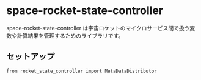 # space-rocket-state-controller

space-rocket-state-controller は宇宙ロケットのマイクロサービス間で扱う変数や計算結果を管理するためのライブラリです。

## セットアップ
```
from rocket_state_controller import MetaDataDistributor
```
